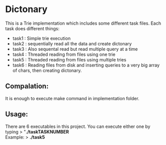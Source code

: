 # Dictonary
This is a Trie implementation which includes some different task files. Each task does different things:
- task1 : Simple trie execution
- task2 : sequentially read all the data and create dictonary
- task3 : Also sequental read but read multiple query at a time
- task4 : Threaded reading from files using one trie
- task5 : Threaded reading from files using multiple tries
- task6 : Reading files from disk and inserting queries to a very big array of chars, then creating dictonary.
## Compalation:
It is enough to execute make command in implementation folder.  

## Usage:
There are 6 executables in this project. You can execute either one by typing > "**./taskTASKNUMBER** <br/> Example: > **./task5**
